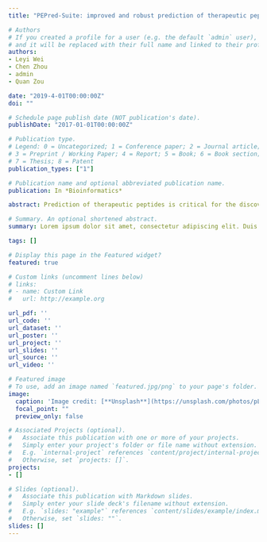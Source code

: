 ```yaml
---
title: "PEPred-Suite: improved and robust prediction of therapeutic peptides using adaptive feature representation learning"

# Authors
# If you created a profile for a user (e.g. the default `admin` user), write the username (folder name) here 
# and it will be replaced with their full name and linked to their profile.
authors:
- Leyi Wei
- Chen Zhou
- admin
- Quan Zou

date: "2019-4-01T00:00:00Z"
doi: ""

# Schedule page publish date (NOT publication's date).
publishDate: "2017-01-01T00:00:00Z"

# Publication type.
# Legend: 0 = Uncategorized; 1 = Conference paper; 2 = Journal article;
# 3 = Preprint / Working Paper; 4 = Report; 5 = Book; 6 = Book section;
# 7 = Thesis; 8 = Patent
publication_types: ["1"]

# Publication name and optional abbreviated publication name.
publication: In *Bioinformatics*

abstract: Prediction of therapeutic peptides is critical for the discovery of novel and efficient peptide-based therapeutics. Computational methods, especially machine learning based methods, have been developed for addressing this need. However, most of existing methods are peptidespecific; currently, there is no generic predictor for multiple peptide types. Moreover, it is still challenging to extract informative feature representations from the perspective of primary sequences. In this study, we have developed PEPred-Suite, a bioinformatics tool for the generic prediction of therapeutic peptides. In PEPred-Suite, we introduce an adaptive feature representation strategy that can learn the most representative features for different peptide types. To be specific, we train diverse sequence-based feature descriptors, integrate the learnt class information into our features, and utilize a two-step feature optimization strategy based on the area under receiver operating characteristic curve to extract the most discriminative features. Using the learnt representative features, we trained eight random forest models for eight different types of functional peptides, respectively. Benchmarking results showed that as compared with existing predictors, PEPred-Suite achieves better and robust performance for different peptides. As far as we know, PEPred-Suite is currently the first tool that is capable of predicting so many peptide types simultaneously. In addition, our work demonstrates that the learnt features can reliably predict different peptides. Availability and implementation: The user-friendly webserver implementing the proposed PEPred-Suite is freely accessible at http://server.malab.cn/PEPred-Suite. Contact: ran.su@tju.edu.cn or zouquan@nclab.net Supplementary information: Supplementary data are available at Bioinformatics online.

# Summary. An optional shortened abstract.
summary: Lorem ipsum dolor sit amet, consectetur adipiscing elit. Duis posuere tellus ac convallis placerat. Proin tincidunt magna sed ex sollicitudin condimentum.

tags: []

# Display this page in the Featured widget?
featured: true

# Custom links (uncomment lines below)
# links:
# - name: Custom Link
#   url: http://example.org

url_pdf: ''
url_code: ''
url_dataset: ''
url_poster: ''
url_project: ''
url_slides: ''
url_source: ''
url_video: ''

# Featured image
# To use, add an image named `featured.jpg/png` to your page's folder. 
image:
  caption: 'Image credit: [**Unsplash**](https://unsplash.com/photos/pLCdAaMFLTE)'
  focal_point: ""
  preview_only: false

# Associated Projects (optional).
#   Associate this publication with one or more of your projects.
#   Simply enter your project's folder or file name without extension.
#   E.g. `internal-project` references `content/project/internal-project/index.md`.
#   Otherwise, set `projects: []`.
projects:
- []

# Slides (optional).
#   Associate this publication with Markdown slides.
#   Simply enter your slide deck's filename without extension.
#   E.g. `slides: "example"` references `content/slides/example/index.md`.
#   Otherwise, set `slides: ""`.
slides: []
---
```


